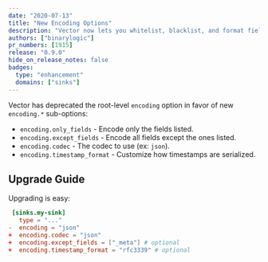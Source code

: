 ```yaml
---
date: "2020-07-13"
title: "New Encoding Options"
description: "Vector now lets you whitelist, blacklist, and format fields when events are encoded"
authors: ["binarylogic"]
pr_numbers: [1915]
release: "0.9.0"
hide_on_release_notes: false
badges:
  type: "enhancement"
  domains: ["sinks"]
---
```


Vector has deprecated the root-level `encoding` option in favor of new
`encoding.*` sub-options:

- `encoding.only_fields` - Encode only the fields listed.
- `encoding.except_fields` - Encode all fields except the ones listed.
- `encoding.codec` - The codec to use (ex: `json`).
- `encoding.timestamp_format` - Customize how timestamps are serialized.

## Upgrade Guide

Upgrading is easy:

```toml title="vector.toml"
 [sinks.my-sink]
   type = "..."
-  encoding = "json"
+  encoding.codec = "json"
+  encoding.except_fields = ["_meta"] # optional
+  encoding.timestamp_format = "rfc3339" # optional
```
